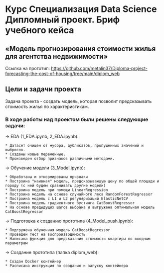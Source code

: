 # Курс Специализация Data Science Дипломный проект. Бриф учебного кейса 
## «Модель прогнозирования стоимости жилья для агентства недвижимости»

Ссылка на прототип: https://github.com/metalin37/Diploma-project-forecasting-the-cost-of-housing/tree/main/diplom_web

## Цели и задачи проекта

Задача проекта - создать модель, которая позволит предсказывать стоимость жилья по характеристикам.

### В ходе работы над проектом были решены следующие задачи:

→ EDA (1_EDA.ipynb, 2_EDA.ipynb):

    * Датасет очищен от мусора, дубликатов, пропущенных значений и выбросов.
    * Созданы новые переменные.
    * Произведен отбор признаков различными методами.

→ Обучение модели (3_Model.ipynb):

    * Обработаны и отнормированы признаки
    * Построина "наивная" модель, предсказывающую цену по общей площади и городу (с ней будем сравнивать другие модели)
    * Построина модель при помощи LinearRegression
    * Построина модель на основе случайного леса RandomForestRegressor
    * Построина модель с L1 и L2 регуляризаций ElasticNetCV
    * Построина модель градиентного бустинга CatBoostRegressor
    * На основе предыдущих шагов выбрана и выгружена оптимальная модель CatBoostRegressor

→ Подготовка к созданию прототипа (4_Model_push.ipynb):

    * Подгружена обученная модель CatBoostRegressor
    * Проведен тест на воспроизводимость
    * Написана функция для предсказания стоимости квартиры по входным параметрам

→ Создание прототипа (папка diplom_web):

    * Создан Docker контейнер 
    * Расписана инструкция по созданию и запуску контейнера
